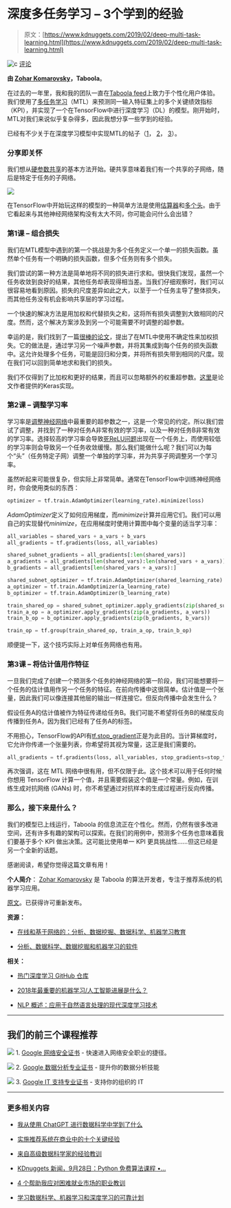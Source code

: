 # 深度多任务学习 – 3个学到的经验

> 原文：[https://www.kdnuggets.com/2019/02/deep-multi-task-learning.html](https://www.kdnuggets.com/2019/02/deep-multi-task-learning.html)

![c](../Images/3d9c022da2d331bb56691a9617b91b90.png) [评论](#comments)

**由 [Zohar Komarovsky](https://www.linkedin.com/in/zohar-komarovsky-7773b9b/)，Taboola**。

在过去的一年里，我和我的团队一直在[Taboola feed](https://blog.taboola.com/taboola-feed/)上致力于个性化用户体验。我们使用了[多任务学习](http://ruder.io/multi-task)（MTL）来预测同一输入特征集上的多个关键绩效指标（KPI），并实现了一个在TensorFlow中进行深度学习（DL）的模型。刚开始时，MTL对我们来说似乎复杂得多，因此我想分享一些学到的经验。

已经有不少关于在深度学习模型中实现MTL的帖子（[1](https://jg8610.github.io/Multi-Task)， [2](https://medium.com/@kajalgupta/multi-task-learning-with-deep-neural-networks-7544f8b7b4e3)， [3](https://hanxiao.github.io/2017/07/07/Get-10x-Speedup-in-Tensorflow-Multi-Task-Learning-using-Python-Multiprocessing)）。

### **分享即关怀**

我们想从[硬参数共享](http://ruder.io/multi-task/index.html#hardparametersharing)的基本方法开始。硬共享意味着我们有一个共享的子网络，随后是特定于任务的子网络。

![](../Images/80214669e0ea6d08cccad7cb7c411c68.png)

在TensorFlow中开始玩这样的模型的一种简单方法是使用[估算器](https://www.youtube.com/watch?v=4oNdaQk0Qv4)和[多个头](https://www.tensorflow.org/api_docs/python/tf/contrib/estimator/multi_head)。由于它看起来与其他神经网络架构没有太大不同，你可能会问什么会出错？

### **第1课 – 组合损失**

我们在MTL模型中遇到的第一个挑战是为多个任务定义一个单一的损失函数。虽然单个任务有一个明确的损失函数，但多个任务则有多个损失。

我们尝试的第一种方法是简单地将不同的损失进行求和。很快我们发现，虽然一个任务收敛到良好的结果，其他任务却表现得相当差。当我们仔细观察时，我们可以很容易地看到原因。损失的尺度差异如此之大，以至于一个任务主导了整体损失，而其他任务没有机会影响共享层的学习过程。

一个快速的解决方法是用加权和代替损失之和，这将所有损失调整到大致相同的尺度。然而，这个解决方案涉及到另一个可能需要不时调整的超参数。

幸运的是，我们找到了一篇[很棒的论文](https://arxiv.org/abs/1705.07115)，提出了在MTL中使用不确定性来加权损失。它的做法是，通过学习另一个噪声参数，并将其集成到每个任务的损失函数中。这允许处理多个任务，可能是回归和分类，并将所有损失带到相同的尺度。现在我们可以回到简单地求和我们的损失。

我们不仅得到了比加权和更好的结果，而且可以忽略额外的权重超参数。[这里](https://github.com/yaringal/multi-task-learning-example/blob/master/multi-task-learning-example.ipynb)是论文作者提供的Keras实现。

### **第2课 – 调整学习率**

学习率是[调整神经网络](https://engineering.taboola.com/hitchhikers-guide-hyperparameter-tuning/)中最重要的超参数之一，这是一个常见的约定。所以我们尝试了调整，并找到了一种对任务A非常有效的学习率，以及一种对任务B非常有效的学习率。选择较高的学习率会导致[死ReLU问题](https://www.quora.com/What-is-the-dying-ReLU-problem-in-neural-networks)出现在一个任务上，而使用较低的学习率则会导致另一个任务收敛缓慢。那么我们能做什么呢？我们可以为每个“头”（任务特定子网）调整一个单独的学习率，并为共享子网调整另一个学习率。

虽然听起来可能很复杂，但实际上非常简单。通常在TensorFlow中训练神经网络时，你会使用类似的东西：

```py
optimizer = tf.train.AdamOptimizer(learning_rate).minimize(loss)
```

*AdamOptimizer*定义了如何应用梯度，而*minimize*计算并应用它们。我们可以用自己的实现替代*minimize*，在应用梯度时使用计算图中每个变量的适当学习率：

```py
all_variables = shared_vars + a_vars + b_vars
all_gradients = tf.gradients(loss, all_variables)

shared_subnet_gradients = all_gradients[:len(shared_vars)]
a_gradients = all_gradients[len(shared_vars):len(shared_vars + a_vars)]
b_gradients = all_gradients[len(shared_vars + a_vars):]

shared_subnet_optimizer = tf.train.AdamOptimizer(shared_learning_rate)
a_optimizer = tf.train.AdamOptimizer(a_learning_rate)
b_optimizer = tf.train.AdamOptimizer(b_learning_rate)

train_shared_op = shared_subnet_optimizer.apply_gradients(zip(shared_subnet_gradients, shared_vars))
train_a_op = a_optimizer.apply_gradients(zip(a_gradients, a_vars))
train_b_op = b_optimizer.apply_gradients(zip(b_gradients, b_vars))

train_op = tf.group(train_shared_op, train_a_op, train_b_op)
```

顺便提一下，这个技巧实际上对单任务网络也有用。

### **第3课 – 将估计值用作特征**

一旦我们完成了创建一个预测多个任务的神经网络的第一阶段，我们可能想要将一个任务的估计值用作另一个任务的特征。在前向传播中这很简单。估计值是一个张量，因此我们可以像连接其他层的输出一样连接它。但反向传播中会发生什么？

假设任务A的估计值被作为特征传递给任务B。我们可能不希望将任务B的梯度反向传播到任务A，因为我们已经有了任务A的标签。

不用担心，TensorFlow的API有[tf.stop_gradient](https://www.tensorflow.org/api_docs/python/tf/stop_gradient)正是为此目的。当计算梯度时，它允许你传递一个张量列表，你希望将其视为常量，这正是我们需要的。

```py
all_gradients = tf.gradients(loss, all_variables, stop_gradients=stop_tensors)
```

再次强调，这在 MTL 网络中很有用，但不仅限于此。这个技术可以用于任何时候你想用 TensorFlow 计算一个值，并且需要假装这个值是一个常量。例如，在训练生成对抗网络 (GANs) 时，你不希望通过对抗样本的生成过程进行反向传播。

### **那么，接下来是什么？**

我们的模型已上线运行，Taboola 的信息流正在个性化。然而，仍然有很多改进空间，还有许多有趣的架构可以探索。在我们的用例中，预测多个任务也意味着我们要基于多个 KPI 做出决策。这可能比使用单一 KPI 更具挑战性……但这已经是另一个全新的话题。

感谢阅读，希望你觉得这篇文章有用！

**个人简介**： [Zohar Komarovsky](https://www.linkedin.com/in/zohar-komarovsky-7773b9b/) 是 Taboola 的算法开发者，专注于推荐系统的机器学习应用。

[原文](https://engineering.taboola.com/deep-multi-task-learning-3-lessons-learned)。已获得许可重新发布。

**资源：**

+   [在线和基于网络的：分析、数据挖掘、数据科学、机器学习教育](https://www.kdnuggets.com/education/online.html)

+   [分析、数据科学、数据挖掘和机器学习的软件](https://www.kdnuggets.com/software/index.html)

**相关：**

+   [热门深度学习 GitHub 仓库](https://www.kdnuggets.com/2019/02/trending-top-deep-learning-github-repositories.html)

+   [2018年最重要的机器学习/人工智能进展是什么？](https://www.kdnuggets.com/2019/01/machine-learning-ai-advances-2018.html)

+   [NLP 概述：应用于自然语言处理的现代深度学习技术](https://www.kdnuggets.com/2019/01/nlp-overview-modern-deep-learning-techniques.html)

* * *

## 我们的前三个课程推荐

![](../Images/0244c01ba9267c002ef39d4907e0b8fb.png) 1\. [Google 网络安全证书](https://www.kdnuggets.com/google-cybersecurity) - 快速进入网络安全职业的捷径。

![](../Images/e225c49c3c91745821c8c0368bf04711.png) 2\. [Google 数据分析专业证书](https://www.kdnuggets.com/google-data-analytics) - 提升你的数据分析技能

![](../Images/0244c01ba9267c002ef39d4907e0b8fb.png) 3\. [Google IT 支持专业证书](https://www.kdnuggets.com/google-itsupport) - 支持你的组织的 IT

* * *

### 更多相关内容

+   [我从使用 ChatGPT 进行数据科学中学到了什么](https://www.kdnuggets.com/what-i-learned-from-using-chatgpt-for-data-science)

+   [实施推荐系统在商业中的十个关键经验](https://www.kdnuggets.com/2022/07/ten-key-lessons-implementing-recommendation-systems-business.html)

+   [来自高级数据科学家的经验教训](https://www.kdnuggets.com/2022/09/lessons-senior-data-scientist.html)

+   [KDnuggets 新闻，9月28日：Python 免费算法课程 •…](https://www.kdnuggets.com/2022/n38.html)

+   [4 个帮助我应对困难就业市场的职业教训](https://www.kdnuggets.com/2023/05/4-lessons-made-difference-navigating-current-job-market.html)

+   [学习数据科学、机器学习和深度学习的可靠计划](https://www.kdnuggets.com/2023/01/mwiti-solid-plan-learning-data-science-machine-learning-deep-learning.html)
